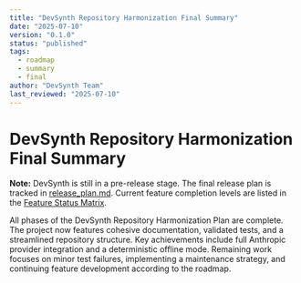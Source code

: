 ```yaml
---
title: "DevSynth Repository Harmonization Final Summary"
date: "2025-07-10"
version: "0.1.0"
status: "published"
tags:
  - roadmap
  - summary
  - final
author: "DevSynth Team"
last_reviewed: "2025-07-10"
---
```


# DevSynth Repository Harmonization Final Summary

**Note:** DevSynth is still in a pre-release stage. The final release plan is tracked in [release_plan.md](release_plan.md). Current feature completion levels are listed in the [Feature Status Matrix](../implementation/feature_status_matrix.md).

All phases of the DevSynth Repository Harmonization Plan are complete. The project now features cohesive documentation, validated tests, and a streamlined repository structure. Key achievements include full Anthropic provider integration and a deterministic offline mode. Remaining work focuses on minor test failures, implementing a maintenance strategy, and continuing feature development according to the roadmap.
